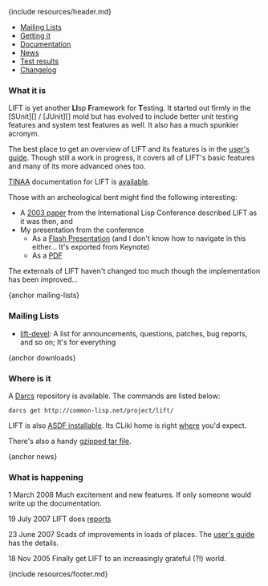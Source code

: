 {include resources/header.md}

<div class="contents">
<div class="system-links">

  * [Mailing Lists][3]
  * [Getting it][4]
  * [Documentation][5]
  * [News][6]
  * [Test results][tr]
  * [Changelog][7]

   [3]: #mailing-lists
   [4]: #downloads
   [5]: documentation/ "documentation link"
   [6]: #news
   [7]: changelog.html
   [tr]: test-report.html
   
</div>
<div class="system-description">

### What it is

LIFT is yet another **LI**sp **F**ramework for **T**esting.
It started out firmly in the [SUnit][] / [JUnit][] mold but
has evolved to include better unit testing features and
system test features as well. It also has a much spunkier
acronym.

The best place to get an overview of LIFT and its features is
in the [user's guide][8]. Though still a work in progress, it
covers all of LIFT's basic features and many of its more
advanced ones too.

   [8]: user-guide.html (LIFT User's Guide)

[TINAA][9] documentation for LIFT is [available][10].

   [9]: http://common-lisp.net/project/tinaa/
   [10]: http://common-lisp.net/project/lift/documentation/

Those with an archeological bent might find the following interesting:

  * A [2003 paper][11] from the International Lisp Conference described LIFT as it was then, and 
  * My presentation from the conference
    * As a [Flash Presentation][12] (and I don't know how to navigate in this either... It's exported from Keynote)
    * As a [PDF][13]

   [11]: assets/test-framework.pdf
   [12]: assets/ILC-2003-Presentation.swf
   [13]: assets/ILC-2003-Presentation.pdf

The externals of LIFT haven't changed too much though the implementation has been improved...

{anchor mailing-lists}

### Mailing Lists

  * [lift-devel][15]: A list for announcements, questions, patches, bug reports, and so on; It's for everything

   [15]: http://common-lisp.net/cgi-bin/mailman/listinfo/lift-devel

{anchor downloads}

### Where is it

A [Darcs][16] repository is available. The commands are
listed below:

 [16]: http://www.darcs.net/

    darcs get http://common-lisp.net/project/lift/

LIFT is also [ASDF installable][18]. Its CLiki home is right
[where][19] you'd expect.

   [18]: http://www.cliki.net/asdf-install
   [19]: http://www.cliki.net/lift

There's also a handy [gzipped tar file][20].

   [20]: http://common-lisp.net/project/lift/lift_latest.tar.gz

{anchor news}

### What is happening

1 March 2008 
Much excitement and new features. If only someone would write up the documentation.

19 July 2007 
LIFT does [reports][tr]

23 June 2007
Scads of improvements in loads of places. The [user's guide][21] has the details.

   [21]: user-guide.html (LIFT User's Guide)

18 Nov 2005
Finally get LIFT to an increasingly grateful (?!) world.

</div>
</div>

{include resources/footer.md}

